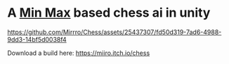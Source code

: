 # A [Min Max](https://en.wikipedia.org/wiki/Minimax) based chess ai in unity
https://github.com/Mirrro/Chess/assets/25437307/fd50d319-7ad6-4988-9dd3-14bf5d0038f4

Download a build here: https://miiro.itch.io/chess

